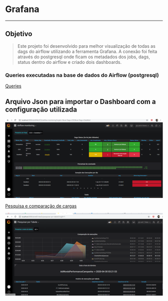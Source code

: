 # Grafana
----
## Objetivo

> Este projeto foi desenvolvido para melhor visualização de todas as dags do airflow utilizando a ferramenta Grafana. A conexão foi feita através do postgresql onde ficam os metadados dos jobs, dags, status dentro do airflow e criado dois dashboards.

### Queries executadas na base de dados do Airflow (postgresql)

[Queries](<./Airflow_Grafana_Queries.sql>)


## Arquivo Json para importar o Dashboard com a configuração utilizada

![image](https://raw.githubusercontent.com/lopesdiego12/Grafana/master/Airflow%20monitoring.PNG)

[Pesquisa e comparação de cargas](<./Pesquisar por Tabela-1588283953620.json>)


![image](https://raw.githubusercontent.com/lopesdiego12/Grafana/master/Pesquisar%20por%20tabela.PNG)
